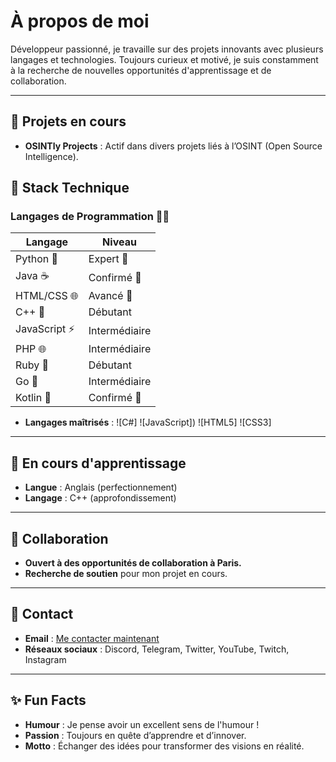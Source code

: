 
# À propos de moi
Développeur passionné, je travaille sur des projets innovants avec plusieurs langages et technologies. Toujours curieux et motivé, je suis constamment à la recherche de nouvelles opportunités d'apprentissage et de collaboration.

---

## 🔭 Projets en cours
- **OSINTly Projects** : Actif dans divers projets liés à l’OSINT (Open Source Intelligence).

## 🚀 Stack Technique
### Langages de Programmation 👨‍💻
| Langage | Niveau         | 
|---------|----------------|
| Python 🐍 | Expert 🌟     |
| Java ☕   | Confirmé 🔧   | 
| HTML/CSS 🌐 | Avancé 🎨  | 
| C++ 💾    | Débutant      | 
| JavaScript ⚡ | Intermédiaire | 
| PHP 🌐    | Intermédiaire | 
| Ruby 💎   | Débutant      | 
| Go 🚀     | Intermédiaire | 
| Kotlin 📱 | Confirmé 🔧   | 

- **Langages maîtrisés** : 
![C#] ![JavaScript]) ![HTML5] ![CSS3]
---

## 🌱 En cours d'apprentissage
- **Langue** : Anglais (perfectionnement)
- **Langage** : C++ (approfondissement)

---

## 👯 Collaboration
- **Ouvert à des opportunités de collaboration à Paris.**
- **Recherche de soutien** pour mon projet en cours.

---

## 📧 Contact
- **Email** : [Me contacter maintenant](mailto:example@example.com)
- **Réseaux sociaux** : Discord, Telegram, Twitter, YouTube, Twitch, Instagram

---

## ✨ Fun Facts
- **Humour** : Je pense avoir un excellent sens de l'humour !
- **Passion** : Toujours en quête d’apprendre et d’innover.
- **Motto** : Échanger des idées pour transformer des visions en réalité.

